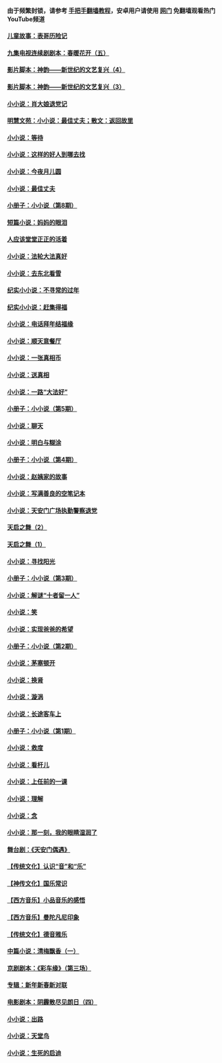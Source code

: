 #### 由于频繁封锁，请参考 [手把手翻墙教程](https://github.com/gfw-breaker/guides/wiki/)，安卓用户请使用 [网门](https://github.com/gfw-breaker/nogfw/blob/master/dl.md?t=05280701) 免翻墙观看热门YouTube频道 

#### [儿童故事：表哥历险记](../pages/328/383535.md?t=05280701) 

#### [九集电视连续剧剧本：春暖花开（五）](../pages/328/275919.md?t=05280701) 

#### [影片脚本：神韵——新世纪的文艺复兴（4）](../pages/328/266089.md?t=05280701) 

#### [影片脚本：神韵——新世纪的文艺复兴（3）](../pages/328/266087.md?t=05280701) 

#### [小小说：肖大娘退党记](../pages/328/239807.md?t=05280701) 

#### [明慧文苑：小小说：最佳丈夫；散文：返回故里](../pages/328/3439.md?t=05280701) 

#### [小小说：等待](../pages/328/223927.md?t=05280701) 

#### [小小说：这样的好人到哪去找](../pages/328/209396.md?t=05280701) 

#### [小小说：今夜月儿圆](../pages/328/193588.md?t=05280701) 

#### [小小说：最佳丈夫](../pages/328/190938.md?t=05280701) 

#### [小册子：小小说（第8期）](../pages/328/188202.md?t=05280701) 

#### [短篇小说：妈妈的眼泪](../pages/328/187712.md?t=05280701) 

#### [人应该堂堂正正的活着](../pages/328/182430.md?t=05280701) 

#### [小小说：法轮大法真好](../pages/328/174669.md?t=05280701) 

#### [小小说：去东北看雪](../pages/328/173882.md?t=05280701) 

#### [纪实小小说：不寻常的过年](../pages/328/173187.md?t=05280701) 

#### [纪实小小说：赶集得福](../pages/328/172652.md?t=05280701) 

#### [小小说：电话拜年结福缘](../pages/328/172533.md?t=05280701) 

#### [小小说：顺天意餐厅](../pages/328/170182.md?t=05280701) 

#### [小小说：一张真相币](../pages/328/169410.md?t=05280701) 

#### [小小说：送真相](../pages/328/166713.md?t=05280701) 

#### [小小说：一路“大法好”](../pages/328/162016.md?t=05280701) 

#### [小册子：小小说（第5期）](../pages/328/161131.md?t=05280701) 

#### [小小说：聊天](../pages/328/159640.md?t=05280701) 

#### [小小说：明白与糊涂](../pages/328/158101.md?t=05280701) 

#### [小册子：小小说（第4期）](../pages/328/158006.md?t=05280701) 

#### [小小说：赵姨家的故事](../pages/328/157843.md?t=05280701) 

#### [小小说：写满善良的空笔记本](../pages/328/157382.md?t=05280701) 

#### [小小说：天安门广场执勤警察退党](../pages/328/156982.md?t=05280701) 

#### [天启之舞（2）](../pages/328/153440.md?t=05280701) 

#### [天启之舞（1）](../pages/328/153439.md?t=05280701) 

#### [小小说：寻找阳光](../pages/328/153065.md?t=05280701) 

#### [小册子：小小说（第3期）](../pages/328/151715.md?t=05280701) 

#### [小小说：解谜“十者留一人”](../pages/328/148967.md?t=05280701) 

#### [小小说：笑](../pages/328/148905.md?t=05280701) 

#### [小小说：实现爸爸的希望](../pages/328/148096.md?t=05280701) 

#### [小册子：小小说（第2期）](../pages/328/147214.md?t=05280701) 

#### [小小说：茅塞顿开](../pages/328/147030.md?t=05280701) 

#### [小小说：换肾](../pages/328/146770.md?t=05280701) 

#### [小小说：漩涡](../pages/328/146683.md?t=05280701) 

#### [小小说：长途客车上](../pages/328/145076.md?t=05280701) 

#### [小册子：小小说（第1期）](../pages/328/143963.md?t=05280701) 

#### [小小说：救度](../pages/328/143927.md?t=05280701) 

#### [小小说：看杆儿](../pages/328/142137.md?t=05280701) 

#### [小小说：上任前的一课](../pages/328/140808.md?t=05280701) 

#### [小小说：理解](../pages/328/140476.md?t=05280701) 

#### [小小说：念](../pages/328/139513.md?t=05280701) 

#### [小小说：那一刻，我的眼睛湿润了](../pages/328/138476.md?t=05280701) 

#### [舞台剧：《天安门偶遇》](../pages/328/117155.md?t=05280701) 

#### [【传统文化】认识“音”和“乐”](../pages/328/108667.md?t=05280701) 

#### [【神传文化】国乐常识](../pages/328/104225.md?t=05280701) 

#### [【西方音乐】小品音乐的感悟](../pages/328/102924.md?t=05280701) 

#### [【西方音乐】曼陀凡尼印象](../pages/328/102922.md?t=05280701) 

#### [【传统文化】德音雅乐](../pages/328/102923.md?t=05280701) 

#### [中篇小说：清梅飘香（一）](../pages/328/101058.md?t=05280701) 

#### [京剧剧本：《彩车缘》（第三场）](../pages/328/96434.md?t=05280701) 

#### [专辑：新年新春新对联](../pages/328/94991.md?t=05280701) 

#### [电影剧本：阴霾散尽见朗日（四）](../pages/328/87081.md?t=05280701) 

#### [小小说：出路](../pages/328/84848.md?t=05280701) 

#### [小小说：天堂鸟](../pages/328/83084.md?t=05280701) 

#### [小小说：生死的启迪](../pages/328/70977.md?t=05280701) 

